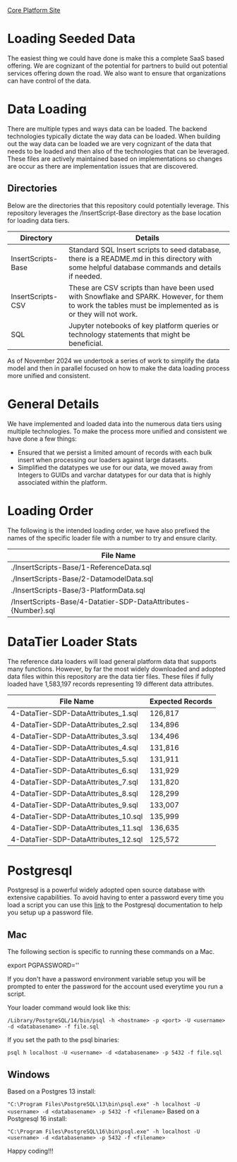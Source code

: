 [Core Platform Site](https://github.com/DataJediToolbelt)

# Loading Seeded Data
The easiest thing we could have done is make this a complete SaaS based offering. We are cognizant of the potential for
partners to build out potential services offering down the road. We also want to ensure that organizations can
have control of the data.

# Data Loading 
There are multiple types and ways data can be loaded. The backend technologies typically 
dictate the way data can be loaded. When building out the way data can be loaded we are
very cognizant of the data that needs to be loaded and then also of the 
technologies that can be leveraged. These files are actively maintained based on 
implementations so changes are occur as there are implementation issues that are 
discovered.

## Directories 
Below are the directories that this repository could potentially leverage. This repository leverages 
the  /InsertScript-Base directory as the base location for loading data tiers. 

| Directory            | Details                                                                                                                                                   | 
|----------------------|-----------------------------------------------------------------------------------------------------------------------------------------------------------|
| InsertScripts-Base   | Standard SQL Insert scripts to seed database, there is a README.md in this directory with some helpful database commands and details if needed.           |
| InsertScripts-CSV    | These are CSV scripts than have been used with Snowflake and SPARK. However, for them to work the tables must be implemented as is or they will not work. |
| SQL                  | Jupyter notebooks of key platform queries or technology statements that might be beneficial. |

As of November 2024 we undertook a series of work to simplify the data model and then in parallel
focused on how to make the data loading process more unified and consistent.

# General Details
We have implemented and loaded data into the numerous data tiers using multiple technologies.
To make the process more unified and consistent we have done a few things:
- Ensured that we persist a limited amount of records with each bulk insert when processing
our loaders against large datasets.
- Simplified the datatypes we use for our data, we moved away from Integers to GUIDs and 
varchar datatypes for our data that is highly associated within the platform.

# Loading Order
The following is the intended loading order, we have also prefixed the names of the 
specific loader file with a number to try and ensure clarity.

| File  Name                                                     | 
|----------------------------------------------------------------|
| ./InsertScripts-Base/1-ReferenceData.sql                       | 
| ./InsertScripts-Base/2-DatamodelData.sql                       | 
| ./InsertScripts-Base/3-PlatformData.sql                        |
| /InsertScripts-Base/4-Datatier-SDP-DataAttributes-{Number}.sql |

# DataTier Loader Stats
The reference data loaders will load general platform data that supports many functions. 
However, by far the most widely downloaded and adopted data files within this repository 
are the data tier files. These files if fully loaded have 1,583,197 records representing 19 
different data attributes.

| File  Name                           | Expected Records | 
|--------------------------------------|------------------|
| 4-DataTier-SDP-DataAttributes_1.sql  | 126,817          |
| 4-DataTier-SDP-DataAttributes_2.sql  | 134,896          |
| 4-DataTier-SDP-DataAttributes_3.sql  | 134,496          |
| 4-DataTier-SDP-DataAttributes_4.sql  | 131,816          |
| 4-DataTier-SDP-DataAttributes_5.sql  | 131,911          |
| 4-DataTier-SDP-DataAttributes_6.sql  | 131,929          |
| 4-DataTier-SDP-DataAttributes_7.sql  | 131,820          |
| 4-DataTier-SDP-DataAttributes_8.sql  | 128,299          |
| 4-DataTier-SDP-DataAttributes_9.sql  | 133,007          |
| 4-DataTier-SDP-DataAttributes_10.sql | 135,999          |
| 4-DataTier-SDP-DataAttributes_11.sql | 136,635          |
|4-DataTier-SDP-DataAttributes_12.sql| 125,572          |


# Postgresql
Postgresql is a powerful widely adopted open source database with extensive capabilities. 
To avoid having to enter a password every time you load a script you can use this
[link](https://www.postgresql.org/docs/current/libpq-pgpass.html) to the Postgresql 
documentation to help you setup up a password file.

## Mac
The following section is specific to running these commands on a Mac.

export PGPASSWORD='<password>'

If you don't have a password environment variable setup you will be prompted to enter the password for the
account used everytime you run a script.

Your loader command would look like this:

`
/Library/PostgreSQL/14/bin/psql -h <hostname> -p <port> -U <username> -d <databasename> -f file.sql
`

If you set the path to the psql binaries:

`
psql h localhost -U <username> -d <databasename> -p 5432 -f file.sql
`
## Windows

Based on a Postgres 13 install:

`
"C:\Program Files\PostgreSQL\13\bin\psql.exe" -h localhost -U <username> -d <databasename> -p 5432 -f <filename>
`
Based on a Postgresql 16 install:

`
"C:\Program Files\PostgreSQL\16\bin\psql.exe" -h localhost -U <username> -d <databasename> -p 5432 -f <filename>
`


Happy coding!!!
